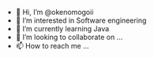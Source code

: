 - 👋 Hi, I’m @okenomogoii
- 👀 I’m interested in Software engineering
- 🌱 I’m currently learning Java
- 💞️ I’m looking to collaborate on ...
- 📫 How to reach me ...

<!---
okenomogoii/okenomogoii is a ✨ special ✨ repository because its `README.md` (this file) appears on your GitHub profile.
You can click the Preview link to take a look at your changes.
--->
